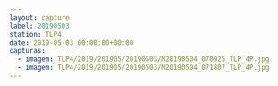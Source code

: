 ```yaml
---
layout: capture
label: 20190503
station: TLP4
date: 2019-05-03 00:00:00+00:00
capturas:
  - imagem: TLP4/2019/201905/20190503/M20190504_070925_TLP_4P.jpg
  - imagem: TLP4/2019/201905/20190503/M20190504_071807_TLP_4P.jpg
---
```

